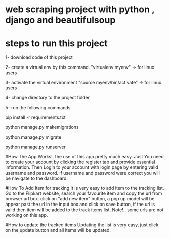 # web scraping project with python , django and beautifulsoup

# steps to run this project

1- download code of this project

2- create a virtual env by this command. "virtualenv myenv" -> for linux users

3- activate the virtual environment "source myenv/bin/activate" -> for linux users

4- change directory to the project folder 

5- run the following commands

pip install -r requirements.txt

python manage.py makemigrations

python manage.py migrate

python manage.py runserver


#How The App Works!
The use of this app pretty much easy. Just You need to create your account by clicking the register tab and provide essential information. Then Login to your account with login page by entering valid username and password. if username and password were correct you will be navigate to the dashboard.

#How To Add Item for tracking
It is very easy to add item to the tracking list. Go to the Flipkart website, search your favourite item and copy the url from browser url box. click on "add new item" button, a pop up model will be appear past the url in the input box and click on save button, if the url is valid then item will be added to the track items list. Note!.. some urls are not working on this app.

#How to update the tracked items
Updating the list is very easy, just click on the update button and all items will be updated.
